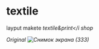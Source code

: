 # textile
layput makete <i>textile&print</i shop

Original ![Снимок экрана (333)](https://github.com/Rustam200391/teckstyle/assets/88620625/0df945b5-93a6-4a80-af87-a944978b4ae3)
